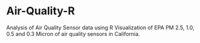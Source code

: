# Air-Quality-R
Analysis of Air Quality Sensor data using R 
Visualization of EPA PM 2.5, 1.0, 0.5 and 0.3 Micron of air quality sensors in California.  
